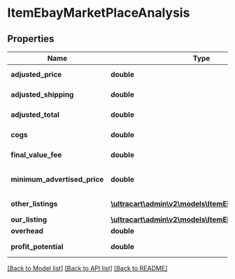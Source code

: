# ItemEbayMarketPlaceAnalysis

## Properties
Name | Type | Description | Notes
------------ | ------------- | ------------- | -------------
**adjusted_price** | **double** | Adjusted price | [optional] 
**adjusted_shipping** | **double** | Adjusted shipping | [optional] 
**adjusted_total** | **double** | Adjusted total | [optional] 
**cogs** | **double** | Cost of goods sold | [optional] 
**final_value_fee** | **double** | Final value fee | [optional] 
**minimum_advertised_price** | **double** | Minimum advertised price | [optional] 
**other_listings** | [**\ultracart\admin\v2\models\ItemEbayMarketListing[]**](ItemEbayMarketListing.md) | Other listings | [optional] 
**our_listing** | [**\ultracart\admin\v2\models\ItemEbayMarketListing**](ItemEbayMarketListing.md) |  | [optional] 
**overhead** | **double** | Overhead | [optional] 
**profit_potential** | **double** | Profit potential | [optional] 

[[Back to Model list]](../README.md#documentation-for-models) [[Back to API list]](../README.md#documentation-for-api-endpoints) [[Back to README]](../README.md)


